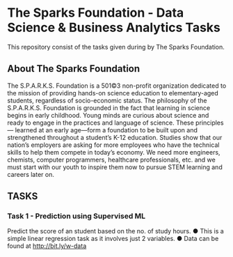 # The Sparks Foundation - Data Science & Business Analytics Tasks
This repository consist of the tasks given during by The Sparks Foundation.

## About The Sparks Foundation
The S.P.A.R.K.S. Foundation is a 501©3 non-profit organization dedicated to the mission of providing hands-on science education to elementary-aged students, regardless of socio-economic status.
The philosophy of the S.P.A.R.K.S. Foundation is grounded in the fact that learning in science begins in early childhood. Young minds are curious about science and ready to engage in the practices and language of science. These principles— learned at an early age—form a foundation to be built upon and strengthened throughout a student’s K-12 education. 
Studies show that our nation’s employers are asking for more employees who have the technical skills to help them compete in today’s economy.  We need more engineers, chemists, computer programmers, healthcare professionals, etc. and we must start with our youth to inspire them now to pursue STEM learning and careers later on.

## TASKS
### Task 1 - Prediction using Supervised ML
Predict the score of an student based on the no. of study hours.
● This is a simple linear regression task as it involves just 2 variables.
● Data can be found at http://bit.ly/w-data
